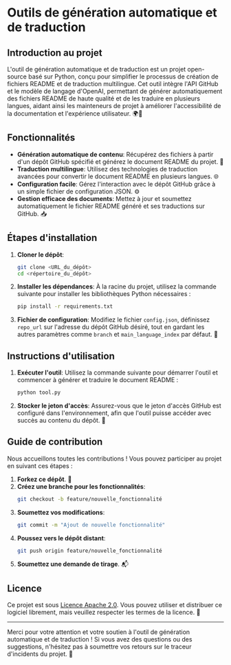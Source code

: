 # Outils de génération automatique et de traduction

## Introduction au projet

L'outil de génération automatique et de traduction est un projet open-source basé sur Python, conçu pour simplifier le processus de création de fichiers README et de traduction multilingue. Cet outil intègre l'API GitHub et le modèle de langage d'OpenAI, permettant de générer automatiquement des fichiers README de haute qualité et de les traduire en plusieurs langues, aidant ainsi les mainteneurs de projet à améliorer l'accessibilité de la documentation et l'expérience utilisateur. 🌍📄

## Fonctionnalités

- **Génération automatique de contenu**: Récupérez des fichiers à partir d'un dépôt GitHub spécifié et générez le document README du projet. 🚀
- **Traduction multilingue**: Utilisez des technologies de traduction avancées pour convertir le document README en plusieurs langues. 🌐
- **Configuration facile**: Gérez l'interaction avec le dépôt GitHub grâce à un simple fichier de configuration JSON. ⚙️
- **Gestion efficace des documents**: Mettez à jour et soumettez automatiquement le fichier README généré et ses traductions sur GitHub. 📥

## Étapes d'installation

1. **Cloner le dépôt**:
   ```bash
   git clone <URL_du_dépôt>
   cd <répertoire_du_dépôt>
   ```

2. **Installer les dépendances**:
   À la racine du projet, utilisez la commande suivante pour installer les bibliothèques Python nécessaires :
   ```bash
   pip install -r requirements.txt
   ```

3. **Fichier de configuration**:
   Modifiez le fichier `config.json`, définissez `repo_url` sur l'adresse du dépôt GitHub désiré, tout en gardant les autres paramètres comme `branch` et `main_language_index` par défaut. 🔧

## Instructions d'utilisation

1. **Exécuter l'outil**:
   Utilisez la commande suivante pour démarrer l'outil et commencer à générer et traduire le document README :
   ```bash
   python tool.py
   ```

2. **Stocker le jeton d'accès**:
   Assurez-vous que le jeton d'accès GitHub est configuré dans l'environnement, afin que l'outil puisse accéder avec succès au contenu du dépôt. 🔑

## Guide de contribution

Nous accueillons toutes les contributions ! Vous pouvez participer au projet en suivant ces étapes :

1. **Forkez ce dépôt**. 🍴
2. **Créez une branche pour les fonctionnalités**:
   ```bash
   git checkout -b feature/nouvelle_fonctionnalité
   ```
3. **Soumettez vos modifications**:
   ```bash
   git commit -m "Ajout de nouvelle fonctionnalité"
   ```
4. **Poussez vers le dépôt distant**:
   ```bash
   git push origin feature/nouvelle_fonctionnalité
   ```
5. **Soumettez une demande de tirage**. 📬

## Licence

Ce projet est sous [Licence Apache 2.0](http://www.apache.org/licenses/LICENSE-2.0). Vous pouvez utiliser et distribuer ce logiciel librement, mais veuillez respecter les termes de la licence. 📜

---

Merci pour votre attention et votre soutien à l'outil de génération automatique et de traduction ! Si vous avez des questions ou des suggestions, n'hésitez pas à soumettre vos retours sur le traceur d'incidents du projet. 💬